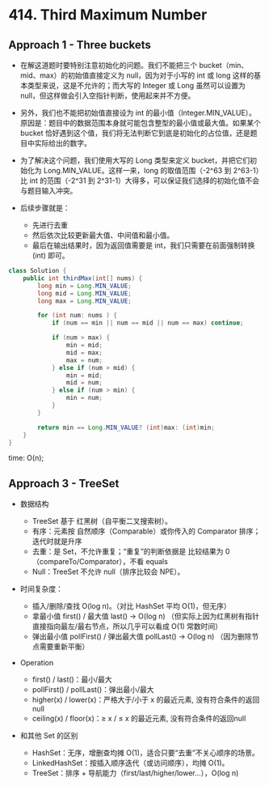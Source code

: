 # 414. Third Maximum Number

## Approach 1 - Three buckets 
- 在解这道题时要特别注意初始化的问题。我们不能把三个 bucket（min、mid、max）的初始值直接定义为 null，因为对于小写的 int 或 long 这样的基本类型来说，这是不允许的；而大写的 Integer 或 Long 虽然可以设置为 null，但这样做会引入空指针判断，使用起来并不方便。

- 另外，我们也不能把初始值直接设为 int 的最小值（Integer.MIN_VALUE）。原因是：题目中的数据范围本身就可能包含整型的最小值或最大值。如果某个 bucket 恰好遇到这个值，我们将无法判断它到底是初始化的占位值，还是题目中实际给出的数字。

- 为了解决这个问题，我们使用大写的 Long 类型来定义 bucket，并把它们初始化为 Long.MIN_VALUE。这样一来，long 的取值范围（-2^63 到 2^63-1）比 int 的范围（-2^31 到 2^31-1）大得多，可以保证我们选择的初始化值不会与题目输入冲突。

- 后续步骤就是：
    - 先进行去重
    - 然后依次比较更新最大值、中间值和最小值。
    - 最后在输出结果时，因为返回值需要是 int，我们只需要在前面强制转换 (int) 即可。

```java
class Solution {
    public int thirdMax(int[] nums) {
        long min = Long.MIN_VALUE;
        long mid = Long.MIN_VALUE;
        long max = Long.MIN_VALUE;

        for (int num: nums ) {
            if (num == min || num == mid || num == max) continue;

            if (num > max) {
                min = mid;
                mid = max;
                max = num;
            } else if (num > mid) {
                min = mid;
                mid = num;
            } else if (num > min) {
                min = num;
            }
        }

        return min == Long.MIN_VALUE? (int)max: (int)min;
    }
}
```
time: O(n);

## Approach 3 - TreeSet
- 数据结构
    - TreeSet<E> 基于 红黑树（自平衡二叉搜索树）。
    - 有序：元素按 自然顺序（Comparable）或你传入的 Comparator 排序；迭代时就是升序
    - 去重：是 Set，不允许重复；“重复”的判断依据是 比较结果为 0（compareTo/Comparator），不看 equals
    - Null：TreeSet<Integer> 不允许 null（排序比较会 NPE）。

- 时间复杂度：
    - 插入/删除/查找 O(log n)。（对比 HashSet 平均 O(1)，但无序）
    - 拿最小值 first() / 最大值 last() → O(log n) （但实际上因为红黑树有指针直接指向最左/最右节点，所以几乎可以看成 O(1) 常数时间）
    - 弹出最小值 pollFirst() / 弹出最大值 pollLast() → O(log n) （因为删除节点需要重新平衡）

- Operation
    - first() / last()：最小/最大
    - pollFirst() / pollLast()：弹出最小/最大
    - higher(x) / lower(x)：严格大于/小于 x 的最近元素, 没有符合条件的返回null
    - ceiling(x) / floor(x)：≥ x / ≤ x 的最近元素, 没有符合条件的返回null

- 和其他 Set 的区别
    - HashSet：无序，增删查均摊 O(1)，适合只要“去重”不关心顺序的场景。
    - LinkedHashSet：按插入顺序迭代（或访问顺序），均摊 O(1)。
    - TreeSet：排序 + 导航能力（first/last/higher/lower…），O(log n)

```java

```